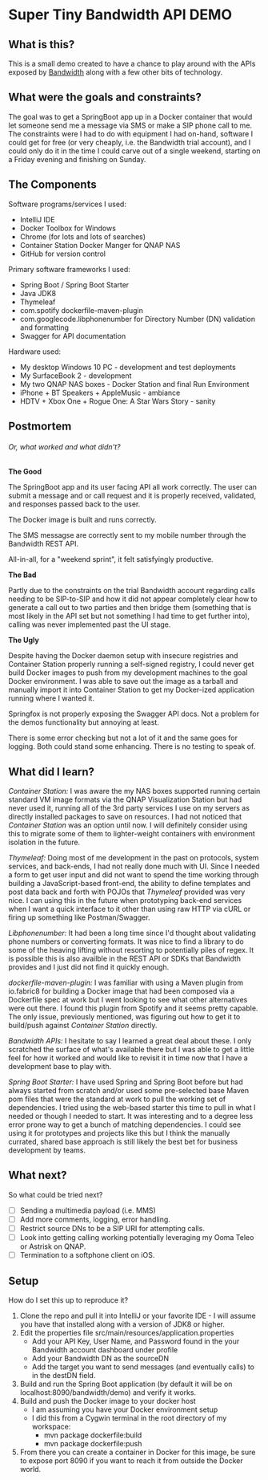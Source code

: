 # Super Tiny Bandwidth API DEMO

## What is this?

This is a small demo created to have a chance to play around with the APIs exposed by [Bandwidth](https://bandwidth.com) 
along with a few other bits of technology.

## What were the goals and constraints?

The goal was to get a SpringBoot app up in a Docker container that would let someone send me a message via SMS or make a 
SIP phone call to me. The constraints were I had to do with equipment I had on-hand, software I could get for free (or
very cheaply, i.e. the Bandwidth trial account), and I could only do it in the time I could carve out of a single weekend,
starting on a Friday evening and finishing on Sunday.

## The Components

Software programs/services I used:
- IntelliJ IDE
- Docker Toolbox for Windows
- Chrome (for lots and lots of searches)
- Container Station Docker Manger for QNAP NAS
- GitHub for version control

Primary software frameworks I used:
- Spring Boot / Spring Boot Starter
- Java JDK8
- Thymeleaf
- com.spotify dockerfile-maven-plugin
- com.googlecode.libphonenumber for Directory Number (DN) validation and formatting 
- Swagger for API documentation

Hardware used:
- My desktop Windows 10 PC - development and test deployments
- My SurfaceBook 2 - development
- My two QNAP NAS boxes - Docker Station and final Run Environment
- iPhone + BT Speakers + AppleMusic - ambiance
- HDTV + Xbox One + Rogue One: A Star Wars Story - sanity

## Postmortem
###### Or, what worked and what didn't?

**The Good**

The SpringBoot app and its user facing API all work correctly. The user can submit a message and or call request and
it is properly received, validated, and responses passed back to the user.

The Docker image is built and runs correctly.

The SMS messagse are correctly sent to my mobile number through the Bandwidth REST API.

All-in-all, for a "weekend sprint", it felt satisfyingly productive. 

**The Bad**

Partly due to the constraints on the trial Bandwidth account regarding calls needing to be SIP-to-SIP and how it did not
appear completely clear how to generate a call out to two parties and then bridge them (something that is most likely 
in the API set but not something I had time to get further into), calling was never implemented past the UI stage.

**The Ugly**

Despite having the Docker daemon setup with insecure registries and Container Station properly running a self-signed 
registry, I could never get build Docker images to push from my development machines to the goal Docker environment. I 
was able to save out the image as a tarball and manually import it into Container Station to get my Docker-ized 
application running where I wanted it.

Springfox is not properly exposing the Swagger API docs. Not a problem for the demos functionality but annoying at least.

There is some error checking but not a lot of it and the same goes for logging. Both could stand some enhancing. There 
is no testing to speak of.

## What did I learn?

*Container Station:* I was aware the my NAS boxes supported running certain standard VM image formats via the QNAP Visualization 
Station but had never used it, running all of the 3rd party services I use on my servers as directly installed packages to save
on resources. I had not noticed that *Container Station* was an option until now. I will definitely consider using this 
to migrate some of them to lighter-weight containers with environment isolation in the future.

*Thymeleaf:* Doing most of me development in the past on protocols, system services, and back-ends, I had not really done
much with UI. Since I needed a form to get user input and did not want to spend the time working through building a 
JavaScript-based front-end, the ability to define templates and post data back and forth with POJOs that *Thymeleaf* 
provided was very nice. I can using this in the future when prototyping back-end services when I want a quick interface
to it other than using raw HTTP via cURL or firing up something like Postman/Swagger.

*Libphonenumber:* It had been a long time since I'd thought about validating phone numbers or converting formats. It was 
nice to find a library to do some of the heaving lifting without resorting to potentially piles of regex. It is possible this is
also availble in the REST API or SDKs that Bandwidth provides and I just did not find it quickly enough.

*dockerfile-maven-plugin:* I was familiar with using a Maven plugin from io.fabric8 for building a Docker image that had
been composed via a Dockerfile spec at work but I went looking to see what other alternatives were out there. I found
this plugin from Spotify and it seems pretty capable. The only issue, previously mentioned, was figuring out how to get
it to build/push against *Container Station* directly.

*Bandwidth APIs:* I hesitate to say I learned a great deal about these. I only scratched the surface of what's available
there but I was able to get a little feel for how it worked and would like to revisit it in time now that I have a development
base to play with.

*Spring Boot Starter:* I have used Spring and Spring Boot before but had always started from scratch and/or used some pre-selected 
base Maven pom files that were the standard at work to pull the working set of dependencies. I tried using the web-based 
starter this time to pull in what I needed or though I needed to start. It was interesting and to a degree less error prone way to 
get a bunch of matching dependencies. I could see using it for prototypes and projects like this but I think the manually currated,
shared base approach is still likely the best bet for business development by teams.

## What next?

So what could be tried next?

- [ ] Sending a multimedia payload (i.e. MMS)
- [ ] Add more comments, logging, error handling.
- [ ] Restrict source DNs to be a SIP URI for attempting calls.
- [ ] Look into getting calling working potentially leveraging my Ooma Teleo or Astrisk on QNAP.
- [ ] Termination to a softphone client on iOS.     
  
## Setup

How do I set this up to reproduce it?

1. Clone the repo and pull it into IntelliJ or your favorite IDE - I will assume you have that installed along with a version of JDK8 or higher.
2. Edit the properties file src/main/resources/application.properties
   - Add your API Key, User Name, and Password found in the your Bandwidth account dashboard under profile
   - Add your Bandwidth DN as the sourceDN
   - Add the target you want to send messages (and eventually calls) to in the destDN field.
3. Build and run the Spring Boot application (by default it will be on localhost:8090/bandwidth/demo) and verify it works.
4. Build and push the Docker image to your docker host
   - I am assuming you have your Docker environment setup
   - I did this from a Cygwin terminal in the root directory of my workspace:
     - mvn package dockerfile:build
     - mvn package dockerfile:push
5. From there you can create a container in Docker for this image, be sure to expose port 8090 if you want to reach it from outside the Docker world.

